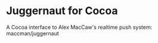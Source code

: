 Juggernaut for Cocoa
====================

A Cocoa interface to Alex MacCaw's realtime push system: maccman/juggernaut


